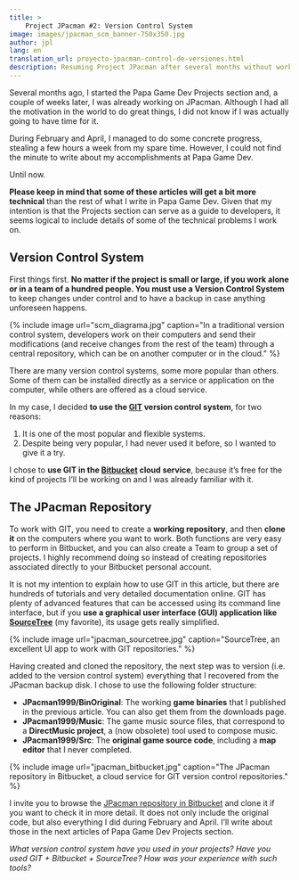 ```yaml
---
title: >
    Project JPacman #2: Version Control System
image: images/jpacman_scm_banner-750x350.jpg
author: jpl
lang: en
translation_url: proyecto-jpacman-control-de-versiones.html
description: Resuming Project JPacman after several months without working on it. Creating the Version Control System repository. The source code first public version.
---
```


Several months ago, I started the Papa Game Dev Projects section and, a couple of weeks later, I was already working on JPacman. Although I had all the motivation in the world to do great things, I did not know if I was actually going to have time for it.

During February and April, I managed to do some concrete progress, stealing a few hours a week from my spare time. However, I could not find the minute to write about my accomplishments at Papa Game Dev.

Until now.

**Please keep in mind that some of these articles will get a bit more technical** than the rest of what I write in Papa Game Dev. Given that my intention is that the Projects section can serve as a guide to developers, it seems logical to include details of some of the technical problems I work on.

## Version Control System

First things first. **No matter if the project is small or large, if you work alone or in a team of a hundred people. You must use a Version Control System** to keep changes under control and to have a backup in case anything unforeseen happens.

{% include image url="scm_diagrama.jpg" caption="In a traditional version control system, developers work on their computers and send their modifications (and receive changes from the rest of the team) through a central repository, which can be on another computer or in the cloud." %}

There are many version control systems, some more popular than others. Some of them can be installed directly as a service or application on the computer, while others are offered as a cloud service.

In my case, I decided **to use the [GIT](https://git-scm.com/) version control system**, for two reasons:

1. It is one of the most popular and flexible systems.
1. Despite being very popular, I had never used it before, so I wanted to give it a try.

I chose to **use GIT in the [Bitbucket](https://bitbucket.org/) cloud service**, because it’s free for the kind of projects I’ll be working on and I was already familiar with it.

## The JPacman Repository

To work with GIT, you need to create a **working repository**, and then **clone it** on the computers where you want to work. Both functions are very easy to perform in Bitbucket, and you can also create a Team to group a set of projects. I highly recommend doing so instead of creating repositories associated directly to your Bitbucket personal account.

It is not my intention to explain how to use GIT in this article, but there are hundreds of tutorials and very detailed documentation online. GIT has plenty of advanced features that can be accessed using its command line interface, but if you **use a graphical user interface (GUI) application like [SourceTree](http://sourcetreeapp.com/)** (my favorite), its usage gets really simplified.

{% include image url="jpacman_sourcetree.jpg" caption="SourceTree, an excellent UI app to work with GIT repositories." %}

Having created and cloned the repository, the next step was to version (i.e. added to the version control system) everything that I recovered from the JPacman backup disk. I chose to use the following folder structure:

- **JPacman1999/BinOriginal**: The working **game binaries** that I published in the previous article. You can also get them from the downloads page.
- **JPacman1999/Music**: The game music source files, that correspond to a **DirectMusic project**, a (now obsolete) tool used to compose music.
- **JPacman1999/Src**: The **original game source code**, including a **map editor** that I never completed.

{% include image url="jpacman_bitbucket.jpg" caption="The JPacman repository in Bitbucket, a cloud service for GIT version control repositories." %}

I invite you to browse the [JPacman repository in Bitbucket](https://bitbucket.org/papagamedev/jpacman) and clone it if you want to check it in more detail. It does not only include the original code, but also everything I did during February and April. I’ll write about those in the next articles of Papa Game Dev Projects section.

*What version control system have you used in your projects? Have you used GIT + Bitbucket + SourceTree? How was your experience with such tools?*
